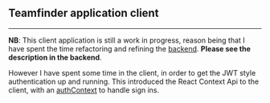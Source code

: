 ## Teamfinder application client

---

**NB**: This client application is still a work in progress, reason being that I have spent the time refactoring and refining the [backend](https://github.com/dublo144/fsjs-teamfinder-backend). **Please see the description in the backend**.

However I have spent some time in the client, in order to get the JWT style authentication up and running.
This introduced the React Context Api to the client, with an [authContext](https://github.com/dublo144/fsjs-teamfinder-client/blob/master/contexts/AuthContext.jsx) to handle sign ins.
